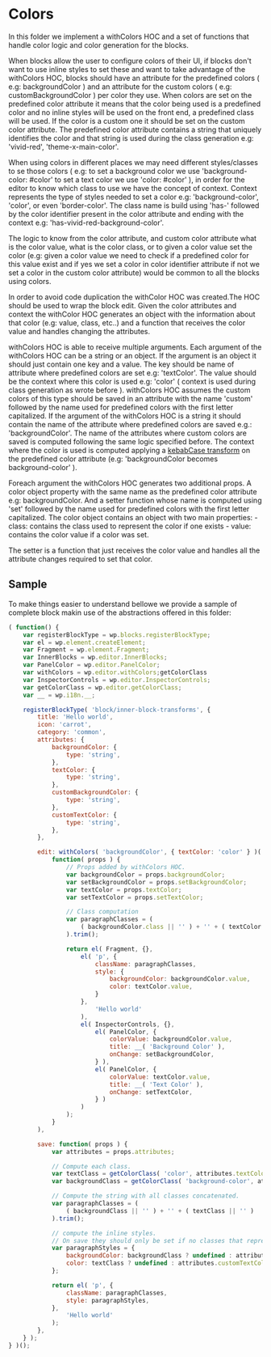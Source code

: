 # Colors

In this folder we implement a withColors HOC and a set of functions that handle color logic and color generation for the blocks.

When blocks allow the user to configure colors of their UI, if blocks don't want to use inline styles to set these and want to take advantage of the withColors HOC, blocks should have an attribute for the predefined colors ( e.g: backgroundColor ) and an attribute for the custom colors ( e.g: customBackgroundColor ) per color they use.
When colors are set on the predefined color attribute it means that the color being used is a predefined color and no inline styles will be used on the front end, a predefined class will be used. If the color is a custom one it should be set on the custom color attribute.
The predefined color attribute contains a string that uniquely identifies the color and that string is used during the class generation e.g: 'vivid-red', 'theme-x-main-color'.

When using colors in different places we may need different styles/classes to se those colors ( e.g: to set a background color we use 'background-color: #color' to set a text color we use 'color: #color' ), in order for the editor to know which class to use we have the concept of context.
Context represents the type of styles needed to set a color e.g: 'background-color', 'color', or even 'border-color'.
The class name is build using 'has-' followed by the color identifier present in the color attribute and ending with the context e.g: 'has-vivid-red-background-color'.

The logic to know from the color attribute, and custom color attribute what is the color value, what is the color class, or to given a color value set the color (e.g: given a color value we need to check if a predefined color for this value exist and if yes we set a color in color identifier attribute if not we set a color in the custom color attribute) would be common to all the blocks using colors.

In order to avoid code duplication the withColor HOC was created.The HOC should be used to wrap the block edit.
Given the color attributes and context the withColor HOC generates an object with the information about that color (e.g: value, class, etc..) and a function that receives the color value and handles changing the attributes.

withColors HOC is able to receive multiple arguments. Each argument of the withColors HOC can be a string or an object.
If the argument is an object it should just contain one key and a value.
The key should be name of attribute where predefined colors are set e.g: 'textColor'.
The value should be the context where this color is used e.g: 'color' ( context is used during class generation as wrote before ).
withColors HOC assumes the custom colors of this type should be saved in an attribute with the name 'custom' followed by the name used for predefined colors with the first letter capitalized. 
If the argument of the withColors HOC is a string it should contain the name of the attribute where predefined colors are saved e.g.: 'backgroundColor'. The name of the attributes where custom colors are saved is computed following the same logic specified before.
The context where the color is used is computed applying a [kebabCase transform](https://lodash.com/docs/4.17.10#kebabCase) on the predefined color attribute (e.g: 'backgroundColor becomes background-color' ).

Foreach argument the withColors HOC generates two additional props. A color object property with the same name as the predefined color attribute e.g: backgroundColor. And a setter function whose name is computed using 'set' followed by the name used for predefined colors with the first letter capitalized.
The color object contains an object with two main properties:
	- class: contains the class used to represent the color if one exists
	- value: contains the color value if a color was set.

The setter is a function that just receives the color value and handles all the attribute changes required to set that color.
 

## Sample

To make things easier to understand bellowe we provide a sample of complete block makin use of the abstractions offered in this folder:

```js
( function() {
	var registerBlockType = wp.blocks.registerBlockType;
	var el = wp.element.createElement;
	var Fragment = wp.element.Fragment;
	var InnerBlocks = wp.editor.InnerBlocks;
	var PanelColor = wp.editor.PanelColor;
	var withColors = wp.editor.withColors;getColorClass
	var InspectorControls = wp.editor.InspectorControls;
	var getColorClass = wp.editor.getColorClass;
	var __ = wp.i18n.__;

	registerBlockType( 'block/inner-block-transforms', {
		title: 'Hello world',
		icon: 'carrot',
		category: 'common',
		attributes: {
			backgroundColor: {
				type: 'string',
			},
			textColor: {
				type: 'string',
			},
			customBackgroundColor: {
				type: 'string',
			},
			customTextColor: {
				type: 'string',
			},
		},

		edit: withColors( 'backgroundColor', { textColor: 'color' } )( 
			function( props ) {
				// Props added by withColors HOC.
				var backgroundColor = props.backgroundColor;
				var setBackgroundColor = props.setBackgroundColor;
				var textColor = props.textColor;
				var setTextColor = props.setTextColor;

				// Class computation
				var paragraphClasses = (
					( backgroundColor.class || '' ) + '' + ( textColor.class || '' )
				).trim();

				return el( Fragment, {},
					el( 'p', {
						className: paragraphClasses,
						style: {
							backgroundColor: backgroundColor.value,
							color: textColor.value,
						}
					},
						'Hello world'
					),
					el( InspectorControls, {},
						el( PanelColor, {
							colorValue: backgroundColor.value,
							title: __( 'Background Color' ),
							onChange: setBackgroundColor,
						} ),
						el( PanelColor, {
							colorValue: textColor.value,
							title: __( 'Text Color' ),
							onChange: setTextColor,
						} )
					)
				);
			}
		),

		save: function( props ) {
			var attributes = props.attributes;

			// Compute each class.
			var textClass = getColorClass( 'color', attributes.textColor );
			var backgroundClass = getColorClass( 'background-color', attributes.backgroundColor );

			// Compute the string with all classes concatenated.
			var paragraphClasses = (
				( backgroundClass || '' ) + '' + ( textClass || '' )
			).trim();

			// compute the inline styles.
			// On save they should only be set if no classes that represent the colors exist.
			var paragraphStyles = {
				backgroundColor: backgroundClass ? undefined : attributes.customBackgroundColor,
				color: textClass ? undefined : attributes.customTextColor,
			};

			return el( 'p', {
				className: paragraphClasses,
				style: paragraphStyles,
			},
				'Hello world'
			);
		},
    } );
} )();
```
